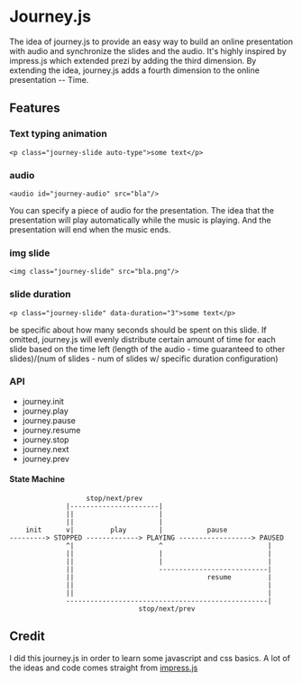 # Journey.js

The idea of journey.js to provide an easy way to build an online presentation with audio and synchronize the slides and the audio. It's highly inspired by impress.js which extended prezi by adding the third dimension. By extending the idea, journey.js adds a fourth dimension to the online presentation -- Time. 

## Features

### Text typing animation
    <p class="journey-slide auto-type">some text</p>

### audio
    <audio id="journey-audio" src="bla"/>
You can specify a piece of audio for the presentation. The idea that the presentation will play automatically while the music is playing. And the presentation will end when the music ends.

### img slide
    <img class="journey-slide" src="bla.png"/>

### slide duration
    <p class="journey-slide" data-duration="3">some text</p>
be specific about how many seconds should be spent on this slide. If omitted, journey.js will evenly distribute certain amount of time for each slide based on the time left (length of the audio - time guaranteed to other slides)/(num of slides - num of slides w/ specific duration configuration)

### API
- journey.init
- journey.play
- journey.pause
- journey.resume
- journey.stop
- journey.next
- journey.prev

#### State Machine
                       stop/next/prev
                  |----------------------|
                  ||                     |
                  ||                     |
        init      v|         play        |           pause
    ---------> STOPPED -------------> PLAYING ------------------> PAUSED
                  ^|                     ^                          |
                  ||                     |                          |
                  ||                     |                          |
                  ||                     ---------------------------|
                  ||                                 resume         |
                  ||                                                | 
                  ||                                                |
                  --------------------------------------------------|
                                    stop/next/prev                            


## Credit
I did this journey.js in order to learn some javascript and css basics. A lot of the ideas and code comes straight from [impress.js](https://github.com/bartaz/impress.js)
